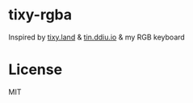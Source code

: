 # tixy-rgba

Inspired by [tixy.land](https://tixy.land) & [tin.ddiu.io](https://tin.ddiu.io) & my RGB keyboard

# License

MIT
